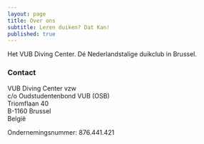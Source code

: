 ```yaml
---
layout: page
title: Over ons
subtitle: Leren duiken? Dat Kan!
published: true
---
```


Het VUB Diving Center. Dé Nederlandstalige duikclub in Brussel.

### Contact

VUB Diving Center vzw  
c/o Oudstudentenbond VUB (OSB)  
Triomflaan 40  
B-1160 Brussel  
België

Ondernemingsnummer: 876.441.421
